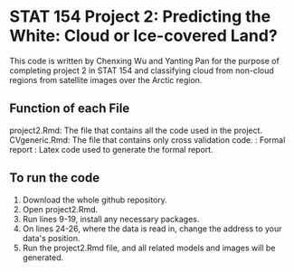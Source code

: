 # STAT 154 Project 2: Predicting the White: Cloud or Ice-covered Land?
This code is written by Chenxing Wu and Yanting Pan for the purpose of completing project 2 in STAT 154 and classifying cloud from non-cloud regions from satellite images over the Arctic region.

## Function of each File
project2.Rmd: The file that contains all the code used in the project.
CVgeneric.Rmd: The file that contains only cross validation code.
: Formal report
: Latex code used to generate the formal report.


## To run the code
1. Download the whole github repository. 
2. Open project2.Rmd.
3. Run lines 9-19, install any necessary packages.
4. On lines 24-26, where the data is read in, change the address to your data's position.
5. Run the project2.Rmd file, and all related models and images will be generated.

